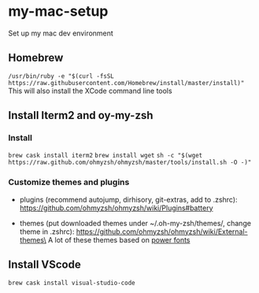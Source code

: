 # my-mac-setup
Set up my mac dev environment

## Homebrew
`/usr/bin/ruby -e "$(curl -fsSL https://raw.githubusercontent.com/Homebrew/install/master/install)"`
This will also install the XCode command line tools

## Install Iterm2 and oy-my-zsh

### Install 
`brew cask install iterm2`
`brew install wget`
`sh -c "$(wget https://raw.github.com/ohmyzsh/ohmyzsh/master/tools/install.sh -O -)"`

### Customize themes and plugins
* plugins (recommend autojump, dirhisory, git-extras, add to .zshrc):\
https://github.com/ohmyzsh/ohmyzsh/wiki/Plugins#battery

* themes (put downloaded themes under ~/.oh-my-zsh/themes/, change theme in .zshrc):
https://github.com/ohmyzsh/ohmyzsh/wiki/External-themes\
A lot of these themes based on [power fonts](https://github.com/powerline/fonts)


## Install VScode
`brew cask install visual-studio-code`


